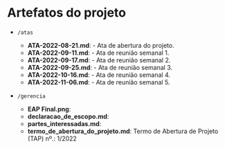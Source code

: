 # Artefatos do projeto

* `/atas`
	* **ATA-2022-08-21.md**: - Ata de abertura do projeto.
	* **ATA-2022-09-11.md**: - Ata de reunião semanal 1.
	* **ATA-2022-09-17.md**: - Ata de reunião semanal 2.
	* **ATA-2022-09-25.md**: - Ata de reunião semanal 3.
	* **ATA-2022-10-16.md**: - Ata de reunião semanal 4.
	* **ATA-2022-11-06.md**: - Ata de reunião semanal 5.
	
* `/gerencia`
	* **EAP Final.png**:
	* **declaracao_de_escopo.md**:
	* **partes_interessadas.md**:
	* **termo_de_abertura_do_projeto.md**: Termo de Abertura de Projeto (TAP) nº.: 1/2022


